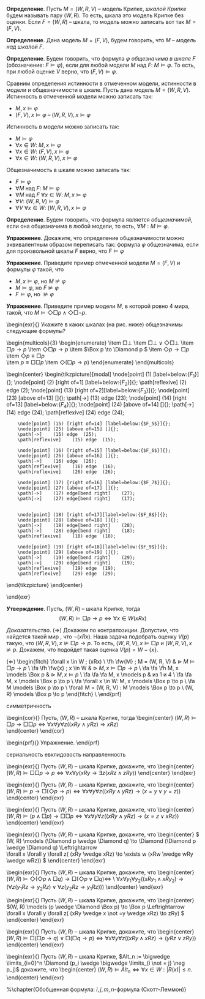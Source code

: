 **Определение**. Пусть $M = (W, R, V)$ – модель Крипке, *шкалой Крипке* будем называть  пару $(W, R)$.
То есть, шкала это модель Крипке без оценки. Если $F = (W, R)$ – шкала, то модель можно записать вот так $M = (F, V)$.

**Определение**. Дана модель $M = (F, V)$, будем говорить, что $M$ – *модель над шкалой* $F$.

**Определение**. Будем говорить, что формула $\varphi$ *общезначима в шкале* $F$ (обозначение: $F \models \varphi$), если для любой модели $M$ над $F$: $M \models \varphi$. То есть, при любой оценке $V$ верно, что $(F, V) \models \varphi$.  

Сравним определения истинности в отмеченном модели, истинности в модели и общезначимости в шкале. Пусть дана модель $M = (W, R, V)$. Истинность в отмеченной модели можно записать так:  
- $M, x \models \varphi$
- $(F, V), x \models \varphi$
– $(W, R, V), x \models \varphi$
	
Истинность в модели можно записать так:
- $M \models \varphi$
- $\forall x \in W$: $M, x \models \varphi$
- $\forall x \in W$: $(F, V), x \models \varphi$
- $\forall x \in W$: $(W, R, V), x \models \varphi$

Общезначимость в шкале можно записать так:
- $F \models \varphi$
- $\forall M$ над $F$: $M \models \varphi$
- $\forall M$ над $F$ $\forall x \in W$: $M, x \models \varphi$
- $\forall V$: $(W, R, V) \models \varphi$
- $\forall V$ $\forall x \in W$: $(W, R, V), x \models \varphi$ 	

**Определение**. Будем говорить, что формула является *общезначимой*, если она общезначима в любой модели, то есть, $\forall M: M \models \varphi$. 

**Упражнение**. Докажите, что определение общезначимости можно эквивалентным образом переписать так: формула $\varphi$ общезначима, если для произвольной шкалы $F$ верно, что $F \models \varphi$ 	

**Упражнение**. Приведите пример отмеченной модели $M = (F, V)$ и формулы $\varphi$ такой, что
- $M, x \models \varphi$, но  $M \not \models \varphi$
- $M \models \varphi$, но $F \not \models \varphi$
- $F \models \varphi$, но $\not \models \varphi$


**Упражнение**. Приведите пример модели $M$, в которой ровно 4 мира, такой, что $M \models \Diamond \Box p \wedge  \Diamond \Box \neg p$.



\begin{exr}{} Укажите в каких шкалах (на рис. ниже) общезначимы следующие формулы?

\begin{multicols}{3}
\begin{enumerate}
\item $\Box \bot$
\item $\Box \bot \vee \Diamond \Box \bot$
\item $\Box p \to p$
\item $\Diamond \Box p \to p$
\item $\Box p \to \Diamond p $
\item $\Diamond p \to \Box p$
\item $\Diamond p \equiv \Box p$	
\item $p \equiv \Box \Box p$
\item $\Diamond (\Box p \to p)$
\end{enumerate}
\end{multicols}

\begin{center}
\begin{tikzpicture}[modal]
		\node[point] (1) [label=below:{$F_1$}]{};
		\node[point] (2) [right of=1] [label=below:{$F_2$}]{};
		\path[reflexive]   (2) edge (2);
		\node[point] (13) [right of=2][label=below:{$F_3$}]{};
		\node[point] (23) [above of=13] []{};
		\path[->]    (13) edge  (23);
		\node[point] (14) [right of=13] [label=below:{$F_4$}]{};
		\node[point] (24) [above of=14] []{};
		\path[->]    (14) edge  (24);
		\path[reflexive]   (24) edge (24);

		\node[point] (15) [right of=14] [label=below:{$F_5$}]{};
		\node[point] (25) [above of=15] []{};
		\path[->]    (15) edge  (25);
		\path[reflexive]    (15) edge  (15);

		\node[point] (16) [right of=15] [label=below:{$F_6$}]{};
		\node[point] (26) [above of=16] []{};
		\path[->]    (16) edge  (26);
		\path[reflexive]    (16) edge  (16);
		\path[reflexive]    (26) edge  (26);

		\node[point] (17) [right of=16] [label=below:{$F_7$}]{};
		\node[point] (27) [above of=17] []{};
		\path[->]    (17) edge[bend right]    (27);
		\path[->]    (27) edge[bend right]    (17);
	

		\node[point] (18) [right of=17][label=below:{$F_8$}]{};
		\node[point] (28) [above of=18] []{};
		\path[->]    (18) edge[bend right]    (28);
		\path[->]    (28) edge[bend right]    (18);
		\path[reflexive]    (18) edge  (18);

		\node[point] (19) [right of=18][label=below:{$F_9$}]{};
		\node[point] (29) [above of=19] []{};
		\path[->]    (19) edge[bend right]    (29);
		\path[->]    (29) edge[bend right]    (19);
		\path[reflexive]    (19) edge  (19);
		\path[reflexive]    (29) edge  (29);
\end{tikzpicture}
\end{center}

\end{exr}


**Утверждение**. Пусть, $(W,R)$ – шкала Крипке, тогда
$$(W,R) \models \Box p \to p \iff \forall x \in W (xRx)$$		

 *Доказательство*. ($\Rightarrow$) Докажем по контрапозиции. Допустим, что найдется такой мир , что $\neg (xRx)$. Наша задача подобрать оценку $V(p)$ такую, что   $(W,R,V), x \not \models \Box p \to p$. То есть, $(W,R,V), x  \models \Box p$  и $(W,R,V), x  \not \models  p$. Докажем, что подойдет такая оценка $V(p)= W - \{x\}$.

($\Leftarrow$) 
\begin{fitch}
\forall x \in W \; (xRx) \\
\fh \fw{M} \; M = (W, R, V) & $\rhd \; M \models \Box p \to p$ \\
\fa \fh \fw{x} \; x \in W & $\rhd \; M, x \models \Box p \to p$ \\
\fa \fa \fh M, x \models \Box p & $\rhd \; M, x \models p$ \\
\fa \fa \fa  M, x \models p & из 1 и 4 \\ 
\fa \fa M, x \models \Box p \to p \\
\fa \forall x \in W: M, x \models \Box p \to p \\
\fa M \models \Box p \to p \\
\forall M  = (W, R, V) : M \models \Box p \to p \\
(W, R) \models \Box p \to p
\end{fitch} \\
\end{prf}


симметричность

\begin{cor}{} Пусть, $(W,R)$ – шкала Крипке, тогда
\begin{center}
$(W,R) \models \Box p \to \Box \Box p \iff \forall x \forall y \forall z ((xRy \wedge yRz) \Rightarrow xRz)$		
\end{center}
\end{cor}

\begin{prf}{} Упражнение. 
\end{prf}

сериальность
евклидовость
направленность

\begin{exr}{} Пусть $(W,R)$ – шкала Крипке, докажите, что 
\begin{center}
$(W, R) \models \Box \Box p \to p
\Leftrightarrow
\forall x \forall y ( xRy \to \exists z (xRz  \wedge zRy))$
\end{center}
\end{exr}


\begin{exr}{} Пусть $(W,R)$ – шкала Крипке, докажите, что 
\begin{center}
$(W, R) \models p \to \Box(\Diamond p \to p)  
\Leftrightarrow
\forall x \forall y \forall z ((xRy \wedge yRz) \to (x=y \vee y=z))$
\end{center}
\end{exr}

\begin{exr}{} Пусть $(W,R)$ – шкала Крипке, докажите, что 
\begin{center}
$(W, R) \models (p \wedge \Box p) \to \Box \Box p 
\Leftrightarrow  
\forall x \forall y \forall z ((xRy \wedge yRz) \to (x=z \vee xRz))$
\end{center}
\end{exr}

\begin{exr}{} Пусть $(W,R)$ – шкала Крипке, докажите, что 
\begin{center}
$ (W, R) \models (\Diamond p \wedge \Diamond q) \to \Diamond (\Diamond p \wedge \Diamond q)
\Leftrightarrow  
\forall x \forall y \forall z( (xRy \wedge xRz) \to \exists w (xRw \wedge wRy \wedge wRz)) $
\end{center}
\end{exr}

\begin{exr}{} Пусть $(W,R)$ – шкала Крипке, докажите, что 
\begin{center}
$(W, R) \models \Diamond (\Diamond p \wedge \Box q) \to \Box (\Diamond p \vee \Box q) 
\Leftrightarrow$  \\
$\forall x \forall y_1 \forall y_2 ( (xRy_1 \wedge xRy_2)
\to ( \forall z( y_1Rz \to y_2Rz) \vee \forall z( y_2Rz \to y_1Rz)  )
 )$
\end{center}
\end{exr}

\begin{exr}{} Пусть $(W,R)$ – шкала Крипке, докажите, что 
\begin{center}
$(W, R) \models (p \wedge \Diamond \Box p) \to \Box p 
\Leftrightarrow 
\forall x \forall y \forall z( (xRy \wedge x \not =y \wedge xRz) \to zRy)  $
\end{center}
\end{exr}


\begin{exr}{} Пусть $(W,R)$ – шкала Крипке, докажите, что 
\begin{center}
$(W, R) \models \Box (\Box p \to q) \vee \Box  (\Box q \to p)
\Leftrightarrow 
\forall x \forall y \forall z ( (xRy \wedge xRz) \to (yRz \vee zRy))$
\end{center}
\end{exr}

\begin{exr}{} Пусть $(W,R)$ – шкала Крипке, $Alt_n := \bigwedge \limits_{i=0}^n  \Diamond (p_i \wedge \bigwedge \limits_{i \not = j} \neg p_j)$ докажите, что 
\begin{center}
$(W, R) \models Alt_n \Leftrightarrow  \forall x \in W: |R(x)| \leq n$.
\end{center}
\end{exr}

%\chapter{Обобщенная формула: $i,j,m,n$-формула (Скотт-Леммон)}

